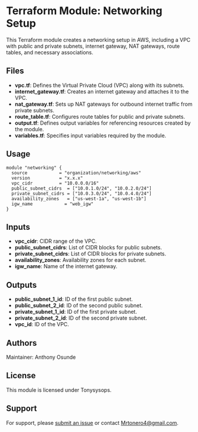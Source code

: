 # Terraform Module: Networking Setup

This Terraform module creates a networking setup in AWS, including a VPC with public and private subnets, internet gateway, NAT gateways, route tables, and necessary associations.

## Files

- **vpc.tf**: Defines the Virtual Private Cloud (VPC) along with its subnets.
- **internet_gateway.tf**: Creates an internet gateway and attaches it to the VPC.
- **nat_gateway.tf**: Sets up NAT gateways for outbound internet traffic from private subnets.
- **route_table.tf**: Configures route tables for public and private subnets.
- **output.tf**: Defines output variables for referencing resources created by the module.
- **variables.tf**: Specifies input variables required by the module.

## Usage

```hcl
module "networking" {
  source            = "organization/networking/aws"
  version           = "x.x.x"
  vpc_cidr          = "10.0.0.0/16"
  public_subnet_cidrs  = ["10.0.1.0/24", "10.0.2.0/24"]
  private_subnet_cidrs = ["10.0.3.0/24", "10.0.4.0/24"]
  availability_zones   = ["us-west-1a", "us-west-1b"]
  igw_name            = "web_igw"
}
```

## Inputs

- **vpc_cidr**: CIDR range of the VPC.
- **public_subnet_cidrs**: List of CIDR blocks for public subnets.
- **private_subnet_cidrs**: List of CIDR blocks for private subnets.
- **availability_zones**: Availability zones for each subnet.
- **igw_name**: Name of the internet gateway.

## Outputs

- **public_subnet_1_id**: ID of the first public subnet.
- **public_subnet_2_id**: ID of the second public subnet.
- **private_subnet_1_id**: ID of the first private subnet.
- **private_subnet_2_id**: ID of the second private subnet.
- **vpc_id**: ID of the VPC.

## Authors

Maintainer: Anthony Osunde

## License

This module is licensed under Tonysysops.

## Support

For support, please [submit an issue](https://github.com/Tonysysop/Aws-Terraform-Secure-Achitecture/issues) or contact Mrtonero4@gmail.com.
